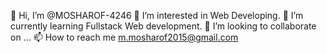 
👋 Hi, I’m @MOSHAROF-4246
👀 I’m interested in Web Developing.
🌱 I’m currently learning Fullstack Web development.
💞️ I’m looking to collaborate on ...
📫 How to reach me m.mosharof2015@gmail.com
